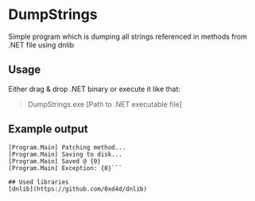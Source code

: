 # DumpStrings
Simple program which is dumping all strings referenced in methods from .NET file using dnlib

## Usage
Either drag & drop .NET binary or execute it like that:
>DumpStrings.exe [Path to .NET executable file]

## Example output
```[Program.Main] Failed on searching for method that returns what we want!
[Program.Main] Patching method...
[Program.Main] Saving to disk...
[Program.Main] Saved @ {0}
[Program.Main] Exception: {0}```

## Used libraries
[dnlib](https://github.com/0xd4d/dnlib)